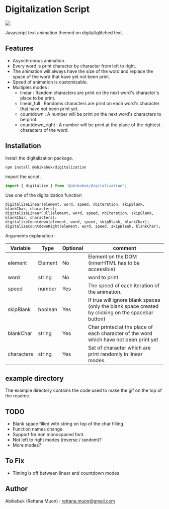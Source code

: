 # Digitalization Script  
![](https://s7.gifyu.com/images/Digitalize-1.10.gif)

Javascript text animation themed on digital/glitched text.

## Features
* Asynchronous animation. 
* Every word is print character by character from left to right.
* The animation will always have the size of the word and replace the space of the word that have yet not been print. 
* Speed of animation is customizable.
* Multiples modes : 
    * linear : Random characters are print on the next word's character's place to be print. 
    * linear_full : Randoms characters are print on each word's character that have not been print yet.
    * countdown : A number will be print on the next word's characters to be print.
    * countdown_right : A number will be print at the place of the rightest characters of the word.
    
## Installation  
Install the digitalization package.
```
npm install @abikebuk/digitalization
```
import the script.
```js
import { digitalize } from '@abikebuk/digitalization';
```

Use one of the digitalization function
```
digitalizeLinear(element, word, speed, nbIteration, skipBlank, blankChar, characters);
digitalizeLinearFull(element, word, speed, nbIteration, skipBlank, blankChar, characters);
digitalizeCountdown(element, word, speed, skipBlank, blankChar);
digitalizeCountdownRight(element, word, speed, skipBlank, blankChar);
```
Arguments explanation :  

| Variable | Type | Optional | comment |
|----------|------|----------|---------|
| element | Element| No | Element on the DOM (innerHTML has to be accessible)|
| word | string | No | word to print |
| speed | number | Yes | The speed of each iteration of the animation.|
| skipBlank | boolean | Yes | If true will ignore blank spaces (only the blank space created by clicking on the spacebar button)|
| blankChar | string | Yes | Char printed at the place of each character of the word which have not been print yet |
| characters | string | Yes | Set of character which are print randomly in linear modes.

## example directory
The example directory contains the code used to make the gif on the top of the readme.

## TODO
* Blank space filled with string on top of the char filling.
* Function names change.
* Support for non monospaced font.
* Not left to right modes (reverse / random)? 
* More modes?

## To Fix
* Timing is off between linear and countdown modes
## Author  
Abikebuk (Rettana Muon) : <rettana.muon@gmail.com>
